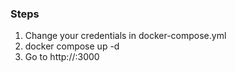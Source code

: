 
### Steps

1. Change your credentials in docker-compose.yml
2. docker compose up -d
3. Go to http://<ip>:3000
